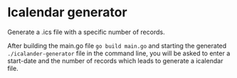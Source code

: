 # Icalendar generator
Generate a .ics file with a specific number of records.

After building the main.go file `go build main.go` and starting the generated `./icalander-generator` file in the command line, you will be asked to enter a start-date and the number of records which leads to generate a icalendar file.
